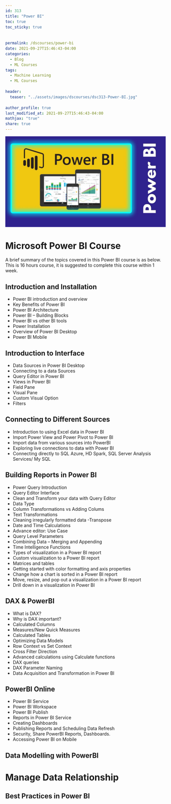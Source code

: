 ```yaml
---
id: 313    
title: "Power BI"
toc: true
toc_sticky: true


permalink: /dscourses/power-bi
date: 2021-09-27T15:46:43-04:00
categories:
  - Blog
  - ML Courses
tags: 
  - Machine Learning
  - ML Courses

header:
  teaser: "../assets/images/dscourses/dsc313-Power-BI.jpg"

author_profile: true
last_modified_at: 2021-09-27T15:46:43-04:00
mathjax: "true"
share: true
---
```


![Power BI](../assets/images/dscourses/dsc313-Power-BI.jpg)

# Microsoft Power BI Course

A brief summary of the topics covered in this Power BI course is as below. This is 16 hours course, it is suggested to complete this course within 1 week.

## Introduction and Installation
*   Power BI introduction and overview
*   Key Benefits of Power BI
*   Power BI Architecture
*   Power BI – Building Blocks
*   Power BI vs other BI tools
*   Power Installation
*   Overview of Power BI Desktop
*   Power BI Mobile

## Introduction to Interface
*   Data Sources in Power BI Desktop
*   Connecting to a data Sources
*   Query Editor in Power BI
*   Views in Power BI
*   Field Pane
*   Visual Pane
*   Custom Visual Option
*   Filters 

## Connecting to Different Sources
*   Introduction to using Excel data in Power BI
*   Import Power View and Power Pivot to Power BI
*   Import data from various sources into PowerBI
*   Exploring live connections to data with Power BI
*   Connecting directly to SQL Azure, HD Spark, SQL Server Analysis Services/ My SQL

## Building Reports in Power BI
*   Power Query Introduction
*   Query Editor Interface
*   Clean and Transform your data with Query Editor
*   Data Type
*   Column Transformations vs Adding Colums
*   Text Transformations
*   Cleaning irregularly formatted data -Transpose
*   Date and Time Calculations
*   Advance editor: Use Case
*   Query Level Parameters
*   Combining Data – Merging and Appending
*   Time Intelligence Functions
*   Types of visualization in a Power BI report
*   Custom visualization to a Power BI report
*   Matrices and tables
*   Getting started with color formatting and axis properties
*   Change how a chart is sorted in a Power BI report
*   Move, resize, and pop out a visualization in a Power BI report
*   Drill down in a visualization in Power BI

## DAX & PowerBI
*   What is DAX?
*   Why is DAX important?
*   Calculated Columns
*   Measures/New Quick Measures
*   Calculated Tables
*   Optimizing Data Models
*   Row Context vs Set Context
*   Cross Filter Direction
*   Advanced calculations using Calculate functions
*   DAX queries
*   DAX Parameter Naming
*   Data Acquisition and Transformation in Power BI

## PowerBI Online

*   Power BI Service
*   Power BI Workspace
*   Power BI Publish
*   Reports in Power BI Service
*   Creating Dashboards
*   Publishing Reports and Scheduling Data Refresh
*   Security, Share PowerBI Reports, Dashboards.
*   Accessing Power BI on Mobile

## Data Modelling with PowerBI

# Manage Data Relationship

## Best Practices in Power BI
